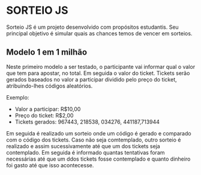 # SORTEIO JS
Sorteio JS é um projeto desenvolvido com propósitos estudantis. Seu principal objetivo é simular quais as chances temos de vencer em sorteios. 

## Modelo 1 em 1 milhão
Neste primeiro modelo a ser testado, o participante vai informar qual o valor que tem para apostar, no total. 
Em seguida o valor do ticket.
Tickets serão gerados baseados no valor a participar dividido pelo preço do ticket, atribuindo-lhes códigos aleatórios.

Exemplo:
  - Valor a participar: R$10,00
  - Preço do ticket: R$2,00
  - Tickets gerados: 967443, 218538, 034276, 441187,713944

Em seguida é realizado um sorteio onde um código é gerado e comparado com o código dos tickets. Caso não seja comtemplado, outro sorteio é realizado e assim sucessivamente até que um dos tickets seja contemplado.
Em seguida é informado quantas tentativas foram necessárias até que um ddos tickets fosse contemplado e quanto dinheiro foi gasto até que isso acontecesse.